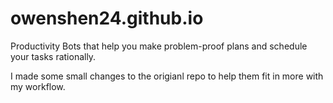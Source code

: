 # owenshen24.github.io
Productivity Bots that help you make problem-proof plans and schedule your tasks rationally.

I made some small changes to the origianl repo to help them fit in more with my workflow. 
